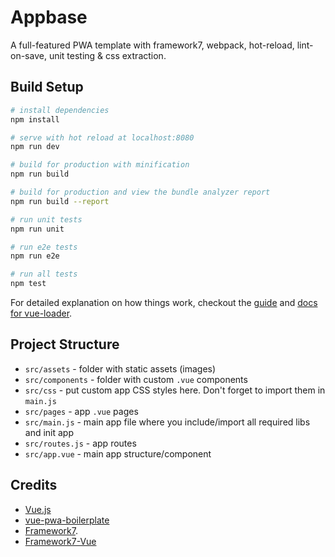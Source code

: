 # Appbase
A full-featured PWA template with framework7, webpack, hot-reload, lint-on-save, unit testing &amp; css extraction.

## Build Setup

``` bash
# install dependencies
npm install

# serve with hot reload at localhost:8080
npm run dev

# build for production with minification
npm run build

# build for production and view the bundle analyzer report
npm run build --report

# run unit tests
npm run unit

# run e2e tests
npm run e2e

# run all tests
npm test
```

For detailed explanation on how things work, checkout the [guide](http://vuejs-templates.github.io/webpack/) and [docs for vue-loader](http://vuejs.github.io/vue-loader).

## Project Structure

* `src/assets` - folder with static assets (images)
* `src/components` - folder with custom `.vue` components
* `src/css` - put custom app CSS styles here. Don't forget to import them in `main.js`
* `src/pages` - app `.vue` pages
* `src/main.js` - main app file where you include/import all required libs and init app
* `src/routes.js` - app routes
* `src/app.vue` - main app structure/component

## Credits

- [Vue.js](https://github.com/vuejs/vue)
- [vue-pwa-boilerplate](https://github.com/vuejs-templates/pwa)
- [Framework7](https://github.com/nolimits4web/Framework7).
- [Framework7-Vue](https://github.com/nolimits4web/Framework7-Vue)
